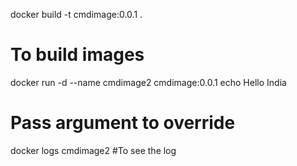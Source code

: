 docker build -t cmdimage:0.0.1 . 
# To build images 
docker run -d --name cmdimage2 cmdimage:0.0.1 echo Hello India
# Pass argument to override 
docker logs cmdimage2
#To see the log
